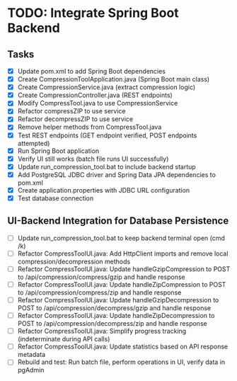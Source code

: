 # TODO: Integrate Spring Boot Backend

## Tasks
- [x] Update pom.xml to add Spring Boot dependencies
- [x] Create CompressionToolApplication.java (Spring Boot main class)
- [x] Create CompressionService.java (extract compression logic)
- [x] Create CompressionController.java (REST endpoints)
- [x] Modify CompressTool.java to use CompressionService
- [x] Refactor compressZIP to use service
- [x] Refactor decompressZIP to use service
- [x] Remove helper methods from CompressTool.java
- [x] Test REST endpoints (GET endpoint verified, POST endpoints attempted)
- [x] Run Spring Boot application
- [x] Verify UI still works (batch file runs UI successfully)
- [x] Update run_compression_tool.bat to include backend startup
- [x] Add PostgreSQL JDBC driver and Spring Data JPA dependencies to pom.xml
- [x] Create application.properties with JDBC URL configuration
- [x] Test database connection

## UI-Backend Integration for Database Persistence
- [ ] Update run_compression_tool.bat to keep backend terminal open (cmd /k)
- [ ] Refactor CompressToolUI.java: Add HttpClient imports and remove local compression/decompression methods
- [ ] Refactor CompressToolUI.java: Update handleGzipCompression to POST to /api/compression/compress/gzip and handle response
- [ ] Refactor CompressToolUI.java: Update handleZipCompression to POST to /api/compression/compress/zip and handle response
- [ ] Refactor CompressToolUI.java: Update handleGzipDecompression to POST to /api/compression/decompress/gzip and handle response
- [ ] Refactor CompressToolUI.java: Update handleZipDecompression to POST to /api/compression/decompress/zip and handle response
- [ ] Refactor CompressToolUI.java: Simplify progress tracking (indeterminate during API calls)
- [ ] Refactor CompressToolUI.java: Update statistics based on API response metadata
- [ ] Rebuild and test: Run batch file, perform operations in UI, verify data in pgAdmin
